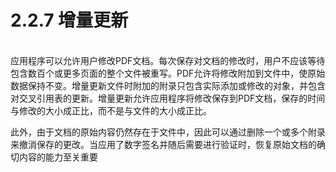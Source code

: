 # 2.2.7 增量更新

\
应用程序可以允许用户修改PDF文档。每次保存对文档的修改时，用户不应该等待包含数百个或更多页面的整个文件被重写。PDF允许将修改附加到文件中，使原始数据保持不变。增量更新文件时附加的附录只包含实际添加或修改的对象，并包含对交叉引用表的更新。增量更新允许应用程序将修改保存到PDF文档，保存的时间与修改的大小成正比，而不是与文件的大小成正比。



此外，由于文档的原始内容仍然存在于文件中，因此可以通过删除一个或多个附录来撤消保存的更改。当应用了数字签名并随后需要进行验证时，恢复原始文档的确切内容的能力至关重要
